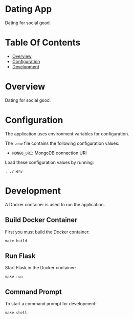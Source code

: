 # Dating App
Dating for social good.

# Table Of Contents
- [Overview](#overview)
- [Configuration](#configuration)
- [Development](#development)

# Overview
Dating for social good.

# Configuration
The application uses environment variables for configuration.  

The `.env` file contains the following configuration values:

- `MONGO_URI`: MongoDB connection URI

Load these configuration values by running:

```
. ./.env
```

# Development
A Docker container is used to run the application.  

## Build Docker Container
First you must build the Docker container:  

```
make build
```

## Run Flask
Start Flask in the Docker container:

```
make run
```

## Command Prompt
To start a command prompt for development:

```
make shell
```
